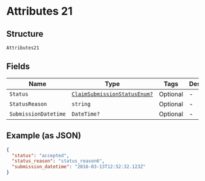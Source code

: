 
# Attributes 21

## Structure

`Attributes21`

## Fields

| Name | Type | Tags | Description |
|  --- | --- | --- | --- |
| `Status` | [`ClaimSubmissionStatusEnum?`](../../doc/models/claim-submission-status-enum.md) | Optional | - |
| `StatusReason` | `string` | Optional | - |
| `SubmissionDatetime` | `DateTime?` | Optional | - |

## Example (as JSON)

```json
{
  "status": "accepted",
  "status_reason": "status_reason6",
  "submission_datetime": "2016-03-13T12:52:32.123Z"
}
```

